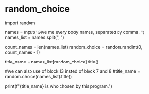 # random_choice
import random

names = input("Give me every body names, separated by comma. ")
names_list = names.split(", ")

count_names = len(names_list)
random_choice = random.randint(0, count_names - 1)

title_name = names_list[random_choice].title()

#we can also use of block 13 insted of block 7 and 8
#title_name = random.choice(names_list).title()

print(f"{title_name} is who chosen by this program.")
